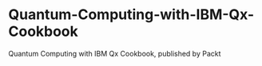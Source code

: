 # Quantum-Computing-with-IBM-Qx-Cookbook
Quantum Computing with IBM Qx Cookbook, published by Packt
